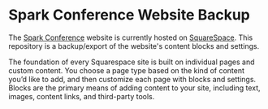 # Spark Conference Website Backup

The [Spark Conference](http://sparkconf.org/) website is currently hosted on [SquareSpace](http://www.squarespace.com/). This repository is a backup/export of the website's content blocks and settings.

The foundation of every Squarespace site is built on individual pages and custom content. You choose a page type based on the kind of content you’d like to add, and then customize each page with blocks and settings. Blocks are the primary means of adding content to your site, including text, images, content links, and third-party tools.
